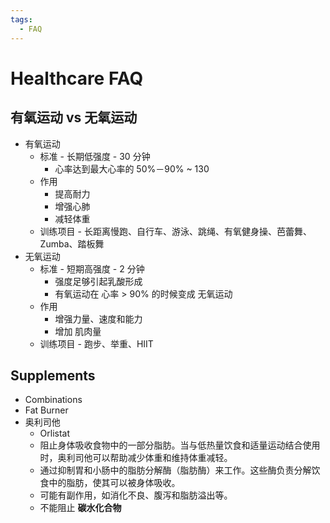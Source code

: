 ```yaml
---
tags:
  - FAQ
---
```


# Healthcare FAQ

## 有氧运动 vs 无氧运动

- 有氧运动
  - 标准 - 长期低强度 - 30 分钟
    - 心率达到最大心率的 50%－90% ~ 130
  - 作用
    - 提高耐力
    - 增强心肺
    - 减轻体重
  - 训练项目 - 长距离慢跑、自行车、游泳、跳绳、有氧健身操、芭蕾舞、Zumba、踏板舞
- 无氧运动
  - 标准 - 短期高强度 - 2 分钟
    - 强度足够引起乳酸形成
    - 有氧运动在 心率 > 90% 的时候变成 无氧运动
  - 作用
    - 增强力量、速度和能力
    - 增加 肌肉量
  - 训练项目 - 跑步、举重、HIIT

## Supplements

- Combinations
- Fat Burner
- 奥利司他
  - Orlistat
  - 阻止身体吸收食物中的一部分脂肪。当与低热量饮食和适量运动结合使用时，奥利司他可以帮助减少体重和维持体重减轻。
  - 通过抑制胃和小肠中的脂肪分解酶（脂肪酶）来工作。这些酶负责分解饮食中的脂肪，使其可以被身体吸收。
  - 可能有副作用，如消化不良、腹泻和脂肪溢出等。
  - 不能阻止 **碳水化合物**
